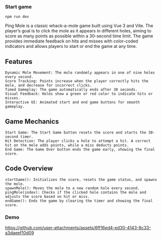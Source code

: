   ### Start game
```npm run dev```

Ping Mole is a classic whack-a-mole game built using Vue 3 and Vite. The player’s goal is to click the mole as it appears in different holes, aiming to score as many points as possible within a 30-second time limit. The game provides immediate feedback on hits and misses with color-coded indicators and allows players to start or end the game at any time.

## Features
```
Dynamic Mole Movement: The mole randomly appears in one of nine holes every second.
Score Tracking: Points increase when the player correctly hits the mole, and decrease for incorrect clicks.
Timed Gameplay: The game automatically ends after 30 seconds.
Visual Feedback: Holes show a green or red color to indicate hits or misses.
Interactive UI: Animated start and end game buttons for smooth gameplay.
```


## Game Mechanics
```
Start Game: The Start Game button resets the score and starts the 30-second timer.
Hit Detection: The player clicks a hole to attempt a hit. A correct hit on the mole adds points, while a miss deducts points.
End Game: The Game Over button ends the game early, showing the final score.
```


## Code Overview
```
startGame(): Initializes the score, resets the game status, and spawns the mole.
spawnMole(): Moves the mole to a new random hole every second.
pingMole(index): Checks if the clicked hole contains the mole and adjusts the score based on hit or miss.
endGame(): Ends the game by clearing the timer and showing the final score.
```
### Demo


https://github.com/user-attachments/assets/6ff16ed4-ed30-4143-8c33-a3daeef10d09

